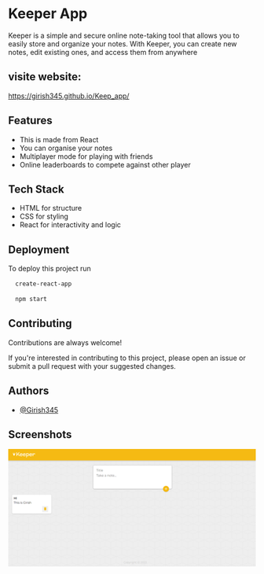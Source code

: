 
# Keeper App

Keeper is a simple and secure online note-taking tool that allows you to easily store and organize your notes. With Keeper, you can create new notes, edit existing ones, and access them from anywhere




## visite website:  

https://girish345.github.io/Keep_app/




## Features

- This is made from React
- You can organise your notes
- Multiplayer mode for playing with friends
- Online leaderboards to compete against other player


## Tech Stack

- HTML for structure
- CSS for styling
- React for interactivity and logic


## Deployment

To deploy this project run


```bash
  create-react-app
```

```bash
  npm start
```


## Contributing

Contributions are always welcome!

If you're interested in contributing to this project, please open an issue or submit a pull request with your suggested changes.


## Authors

- [@Girish345](https://www.github.com/Girish345)


## Screenshots

![Keeper App](https://github.com/Girish345/Keep_app/blob/main/Screenshot_20230216_035252.png)


